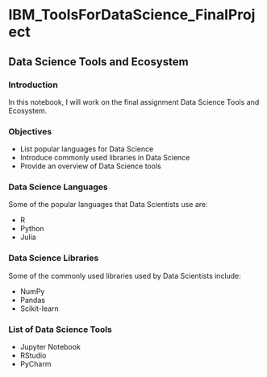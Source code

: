 # IBM_ToolsForDataScience_FinalProject

## Data Science Tools and Ecosystem

### Introduction
In this notebook, I will work on the final assignment Data Science Tools and Ecosystem.

### Objectives
- List popular languages for Data Science
- Introduce commonly used libraries in Data Science
- Provide an overview of Data Science tools

### Data Science Languages
Some of the popular languages that Data Scientists use are:
- R
- Python
- Julia

### Data Science Libraries
Some of the commonly used libraries used by Data Scientists include:
- NumPy
- Pandas
- Scikit-learn

### List of Data Science Tools
- Jupyter Notebook
- RStudio
- PyCharm
